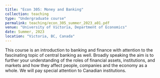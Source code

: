 ```yaml
---
title: "Econ 305: Money and Banking"
collection: teaching
type: "Undergraduate course"
permalink: teaching/econ_305_summer_2023_a01.pdf
venue: "University of Victoria, Department of Economics"
date: Summer, 2023
location: "Victoria, BC, Canada"
---
```

This course is an introduction to banking and finance with attention to the fascinating topic of central 
banking as well. Broadly speaking the aim is to further your understanding of the roles of financial 
assets, institutions, and markets and how they affect people, companies and the economy as a whole. We 
will pay special attention to Canadian institutions.
